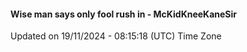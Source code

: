#### Wise man says only fool rush in - McKidKneeKaneSir
Updated on 19/11/2024 - 08:15:18 (UTC) Time Zone
